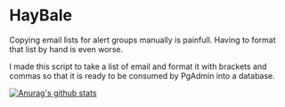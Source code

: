 # HayBale
Copying email lists for alert groups manually is painfull. Having to format that list by hand is even worse. 

I made this script to take a list of email and format it with brackets and commas so that it is ready to be consumed by PgAdmin into a database.

[![Anurag's github stats](https://github-readme-stats.vercel.app/api?username=brandondh)](https://github.com/anuraghazra/github-readme-stats)

